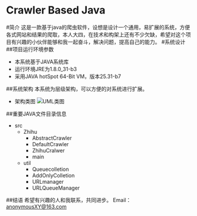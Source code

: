 Crawler Based Java
====

#简介
这是一款基于java的爬虫软件，设想是设计一个通用，易扩展的系统，方便各式网站和结果的爬取，本人大四，在技术和构架上还有不少欠缺，希望对这个项目有兴趣的小伙伴能够和我一起奋斗，解决问题，提高自己的能力。
#系统设计
##项目运行环境参数
* 本系统基于JAVA系统库
* 运行环境JRE为1.8.0_31-b3
* 采用JAVA hotSpot 64-Bit VM，版本25.31-b7

##系统架构
本系统为层级架构，可以方便的对系统进行扩展。
* 架构类图
![UML类图](https://github.com/Adventure1995/Crawler/tree/master/doc/img/classUML.jpg)

##重要JAVA文件目录信息

* src
	* Zhihu
		* AbstractCrawler
		* DefaultCrawler
		* ZhihuCralwer
		* main
	* util
		* Queuecolletion
		* AddOnlyColletion
		* URLmanager
		* URLQueueManager

##结语
希望有兴趣的人和我联系，共同进步。
Email：anonymousXY@163.com
